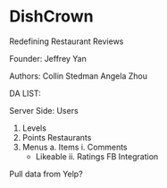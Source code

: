 DishCrown
=========

Redefining Restaurant Reviews

Founder:
Jeffrey Yan

Authors:
Collin Stedman
Angela Zhou


DA LIST:

Server Side:
Users
  1. Levels
  2. Points
Restaurants
  1. Menus
    a. Items
      i. Comments
        * Likeable
      ii. Ratings
FB Integration

Pull data from Yelp?
